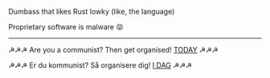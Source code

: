 Dumbass that likes Rust lowky (like, the language)

Proprietary software is malware 😝

---

☭☭☭ Are you a communist? Then get organised! [TODAY](https://marxist.com/join-us.htm) ☭☭☭

☭☭☭ Er du kommunist? Så organisere dig! [I DAG](https://revosoc.dk/rkp/) ☭☭☭


<!---
napcrab/napcrab is a ✨ special ✨ repository because its `README.md` (this file) appears on your GitHub profile.
You can click the Preview link to take a look at your changes.
--->
